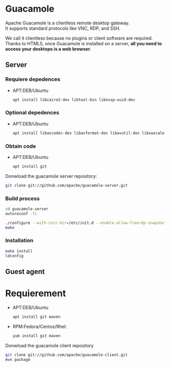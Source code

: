 # Guacamole
Apache Guacamole is a clientless remote desktop gateway. 
\
It supports standard protocols like VNC, RDP, and SSH.

We call it clientless because no plugins or client software are required.
\
Thanks to HTML5, once Guacamole is installed on a server, **all you need to access your desktops is a web browser**.

## Server

### Requiere depedences
* APT:DEB/Ubuntu
	
	```bash
	apt install libcairo2-dev libtool-bin libossp-uuid-dev
	```

### Optional depedences
* APT:DEB/Ubuntu

	```bash
	apt install libavcodec-dev libavformat-dev libavutil-dev libswscale-dev freerdp2-dev libpango1.0-dev libssh2-1-dev  libtelnet-dev libvncserver-dev libwebsockets-dev libpulse-dev libssl-dev libvorbis-dev libwebp-dev
	```

### Obtain code
* APT:DEB/Ubuntu

	```bash
	apt install git
	```

Donwload the guacamole server repository:
```bash
git clone git://github.com/apache/guacamole-server.git
```

### Build process

```bash
cd guacamole-server
autoreconf -fi
```

```bash
./configure --with-init-dir=/etc/init.d --enable-allow-freerdp-snapshots
make
```

### Installation
```bash
make install
ldconfig
```

## Guest agent

# Requierement 

* APT:DEB/Ubuntu
	
	```bash
	apt install git maven 
	```

* RPM:Fedora/Centos/Rhel:

	```bash
	yum install git maven 
	```

Donwload the guacamole client repository
```bash
git clone git://github.com/apache/guacamole-client.git
mvn package
```
